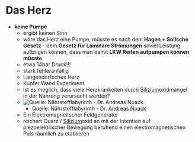 # Das Herz
- **keine Pumpe**
	- ergibt keinen Sinn
	- wäre das Herz eine Pumpe, müsste es nach dem **Hagen + Sollsche Gesetz** - dem **Gesetz für Laminare Strömungen** soviel Leistung aufbrigen können, dass man damit **LKW Reifen aufpumpen können müsste**
	- etwa 14bar Druck!!!
	- stark fehleranfällig
	- Langendorfsches Herz
	- Kupfer Wand Experiment
	- ist es möglich, dass viele Herzkrankeiten durch [Silizium](../../Stoffe/Datenbank_Elemente_Des_Periodensystems/Silizium.md)oxidmangel in der Nahrung verursacht werden?
	- ![Quelle: Nährstofflabyrinth - Dr. Andreas Noack](__Attachments/silizium_im_Wasser.png)
		- Quelle: Nährstofflabyrinth - Dr. [Andreas Noack](../../Wichtige%20Persönlichkeiten/Andreas%20Noack.md)
	- Ein Elektromagneitscher Feldgenerator
	- reichert Quarz / [Silizium](../../Stoffe/Datenbank_Elemente_Des_Periodensystems/Silizium.md)oxid an mit der Intention auf piezoelektrischer Bewegung beruhend einen elektromagnetischen Puls räumlich zu etablieren